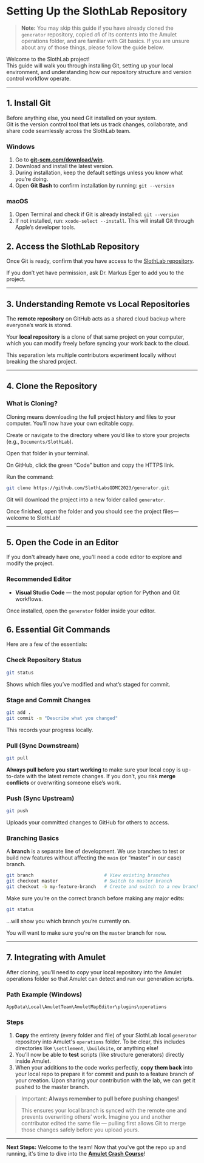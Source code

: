 # Setting Up the SlothLab Repository

> **Note:** You may skip this guide if you have already cloned the `generator` repository, copied *all* of its contents into the Amulet operations folder, and are familiar with Git basics. If you are unsure about any of those things, please follow the guide below.

Welcome to the SlothLab project!  
This guide will walk you through installing Git, setting up your local environment, and understanding how our repository structure and version control workflow operate.

---

## 1. Install Git

Before anything else, you need Git installed on your system.  
Git is the version control tool that lets us track changes, collaborate, and share code seamlessly across the SlothLab team.

### Windows
1. Go to [**git-scm.com/download/win**](https://git-scm.com/download/win).  
2. Download and install the latest version.
3. During installation, keep the default settings unless you know what you’re doing.
4. Open **Git Bash** to confirm installation by running:
   `git --version`

### macOS
1. Open Terminal and check if Git is already installed: `git --version`
2. If not installed, run: `xcode-select --install`. 
This will install Git through Apple’s developer tools.

## 2. Access the SlothLab Repository

Once Git is ready, confirm that you have access to the 
[SlothLab repository](https://github.com/SlothLabsGDMC2023/generator).

If you don’t yet have permission, ask Dr. Markus Eger to add you to the project.

---

## 3. Understanding Remote vs Local Repositories

The **remote repository** on GitHub acts as a shared cloud backup where everyone’s work is stored.

Your **local repository** is a clone of that same project on your computer, which you can modify freely before syncing your work back to the cloud.

This separation lets multiple contributors experiment locally without breaking the shared project.

---

## 4. Clone the Repository

### What is Cloning?

Cloning means downloading the full project history and files to your computer. You’ll now have your own editable copy.

Create or navigate to the directory where you’d like to store your projects (e.g., `Documents/SlothLab`).

Open that folder in your terminal.

On GitHub, click the green “Code” button and copy the HTTPS link.

Run the command:
```bash
git clone https://github.com/SlothLabsGDMC2023/generator.git
```

Git will download the project into a new folder called `generator`.

Once finished, open the folder and you should see the project files—welcome to SlothLab!

---

## 5. Open the Code in an Editor

If you don't already have one, you’ll need a code editor to explore and modify the project.

### Recommended Editor

- **Visual Studio Code** — the most popular option for Python and Git workflows.

Once installed, open the `generator` folder inside your editor.

## 6. Essential Git Commands

Here are a few of the essentials:

### Check Repository Status
```bash
git status
```
Shows which files you’ve modified and what’s staged for commit.

### Stage and Commit Changes
```bash
git add .
git commit -m "Describe what you changed"
```
This records your progress locally.

### Pull (Sync Downstream)
```bash
git pull
```
**Always pull before you start working** to make sure your local copy is up-to-date with the latest remote changes.
If you don’t, you risk **merge conflicts** or overwriting someone else’s work.

### Push (Sync Upstream)
```bash
git push
```
Uploads your committed changes to GitHub for others to access.

### Branching Basics

A **branch** is a separate line of development. We use branches to test or build new features without affecting the `main` (or “master” in our case) branch.
```bash
git branch                          # View existing branches
git checkout master                 # Switch to master branch
git checkout -b my-feature-branch   # Create and switch to a new branch
```
Make sure you’re on the correct branch before making any major edits:
```bash
git status
```
...will show you which branch you’re currently on.

You will want to make sure you're on the `master` branch for now.

---

## 7. Integrating with Amulet

After cloning, you’ll need to copy your local repository into the Amulet operations folder so that Amulet can detect and run our generation scripts.

### Path Example (Windows)

`AppData\Local\AmuletTeam\AmuletMapEditor\plugins\operations`

### Steps

1. **Copy** the entirety (every folder and file) of your SlothLab local `generator` repository into Amulet's `operations` folder. To be clear, this includes directories like `\settlement`, `\buildsite`, or anything else! 
2. You’ll now be able to **test** scripts (like structure generators) directly inside Amulet.
3. When your additions to the code works perfectly, **copy them back** into your local repo to prepare it for commit and push to a feature branch of your creation. Upon sharing your contribution with the lab, we can get it pushed to the master branch.

> Important: **Always remember to pull before pushing changes!**
>
> This ensures your local branch is synced with the remote one and prevents overwriting others’ work. Imagine you and another contributor edited the same file — pulling first allows Git to merge those changes safely before you upload yours.

---

**Next Steps:** Welcome to the team! Now that you've got the repo up and running, it's time to dive into the **[Amulet Crash Course](./AMULET-CRASH-COURSE.md)**!